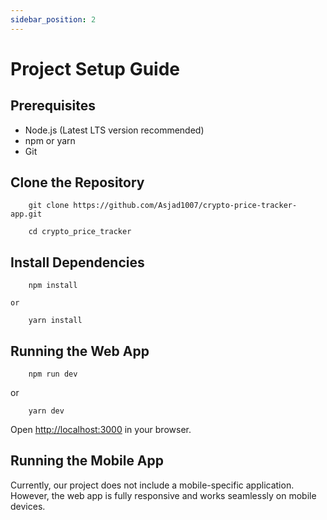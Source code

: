 ```yaml
---
sidebar_position: 2
---
```


# Project Setup Guide

## Prerequisites

- Node.js (Latest LTS version recommended)
- npm or yarn
- Git

## Clone the Repository

```
    git clone https://github.com/Asjad1007/crypto-price-tracker-app.git

    cd crypto_price_tracker
```

## Install Dependencies

```
    npm install
```

    or

```
    yarn install
```

## Running the Web App

```
    npm run dev
```

or

```
    yarn dev
```

Open [http://localhost:3000](http://localhost:3000) in your browser.

## Running the Mobile App

Currently, our project does not include a mobile-specific application. However, the web app is fully responsive and works seamlessly on mobile devices.
